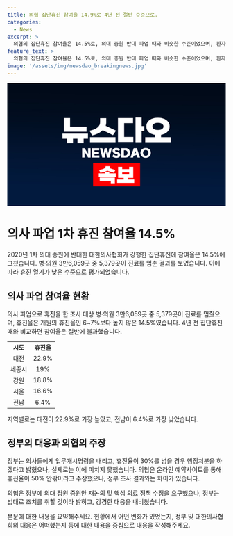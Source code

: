 ```yaml
---
title: 의협 집단휴진 참여율 14.9%로 4년 전 절반 수준으로.
categories:
  - News
excerpt: >
  의협의 집단휴진 참여율은 14.5%로, 의대 증원 반대 파업 때와 비슷한 수준이었으며, 환자들은 갑작스러운 진료 취소로 불편을 겪었지만, 큰 혼란은 발생하지 않았다. 휴진율은 전체 기관 중 14.9%였으며, 4년 전 집단휴진 때의 참여율을 하회했고, 시도별로 대전이 22.9%로 가장 높았다. 정부가 개원의들에게 업무개시명령을 내리고, 의협은 이달 27일부터 무기한 휴진을 위협하고 있으며, 정부는 강경한 대응을 시사하고 있다.
feature_text: >
  의협의 집단휴진 참여율은 14.5%로, 의대 증원 반대 파업 때와 비슷한 수준이었으며, 환자들은 갑작스러운 진료 취소로 불편을 겪었지만, 큰 혼란은 발생하지 않았다. 휴진율은 전체 기관 중 14.9%였으며, 4년 전 집단휴진 때의 참여율을 하회했고, 시도별로 대전이 22.9%로 가장 높았다. 정부가 개원의들에게 업무개시명령을 내리고, 의협은 이달 27일부터 무기한 휴진을 위협하고 있으며, 정부는 강경한 대응을 시사하고 있다.
image: '/assets/img/newsdao_breakingnews.jpg'
---
```


<p><img src="/assets/img/newsdao_breakingnews.jpg" alt="firstkoreanews 속보" /></p>

<h1>의사 파업 1차 휴진 참여율 14.5%</h1>

<p data-ke-size="size16">2020년 1차 의대 증원에 반대한 대한의사협회가 강행한 집단휴진에 참여율은 14.5%에 그쳤습니다. 병·의원 3만6,059곳 중 5,379곳이 진료를 멈춘 결과를 보였습니다. 이에 따라 휴진 열기가 낮은 수준으로 평가되었습니다.</p>

<h2 data-ke-size="size26">의사 파업 참여율 현황</h2>

<p data-ke-size="size16">의사 파업으로 휴진을 한 조사 대상 병·의원 3만6,059곳 중 5,379곳이 진료를 멈췄으며, 휴진율은 개원의 휴진율인 6~7%보다 높지 않은 14.5%였습니다. 4년 전 집단휴진 때와 비교하면 참여율은 절반에 불과했습니다.</p>

<table>
   <tr>
      <td style="text-align: center; height: 17px;"><b>시도</b></td>
      <td style="text-align: center; height: 17px;"><b>휴진율</b></td>
   </tr>
   <tr>
      <td style="text-align: center; height: 17px;">대전</td>
      <td style="text-align: center; height: 17px;">22.9%</td>
   </tr>
   <tr>
      <td style="text-align: center; height: 17px;">세종시</td>
      <td style="text-align: center; height: 17px;">19%</td>
   </tr>
   <tr>
      <td style="text-align: center; height: 17px;">강원</td>
      <td style="text-align: center; height: 17px;">18.8%</td>
   </tr>
   <tr>
      <td style="text-align: center; height: 17px;">서울</td>
      <td style="text-align: center; height: 17px;">16.6%</td>
   </tr>
   <tr>
      <td style="text-align: center; height: 17px;">전남</td>
      <td style="text-align: center; height: 17px;">6.4%</td>
   </tr>
</table>

<p data-ke-size="size16">지역별로는 대전이 22.9%로 가장 높았고, 전남이 6.4%로 가장 낮았습니다.</p>

<h2 data-ke-size="size26">정부의 대응과 의협의 주장</h2>

<p data-ke-size="size16">정부는 의사들에게 업무개시명령을 내리고, 휴진율이 30%를 넘을 경우 행정처분을 하겠다고 밝혔으나, 실제로는 이에 미치지 못했습니다. 의협은 온라인 예약사이트를 통해 휴진율이 50% 안팎이라고 주장했으나, 정부 조사 결과와는 차이가 있습니다.</p>

<p data-ke-size="size16">의협은 정부에 의대 정원 증원안 재논의 및 핵심 의료 정책 수정을 요구했으나, 정부는 법대로 조치를 취할 것이라 밝히고, 강경한 대응을 내비쳤습니다.</p>

<p data-ke-size="size16">본문에 대한 내용을 요약해주세요. 현황에서 어떤 변화가 있었는지, 정부 및 대한의사협회의 대응은 어떠했는지 등에 대한 내용을 중심으로 내용을 작성해주세요.</p>

